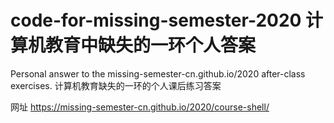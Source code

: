 # code-for-missing-semester-2020 计算机教育中缺失的一环个人答案
Personal answer to the missing-semester-cn.github.io/2020 after-class exercises.
计算机教育缺失的一环的个人课后练习答案

网址
https://missing-semester-cn.github.io/2020/course-shell/
